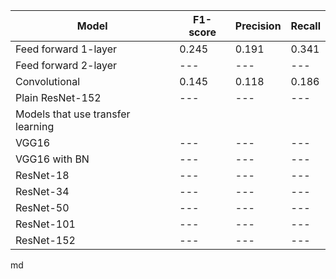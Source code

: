 | Model | F1-score | Precision | Recall |
| --- | --- | --- | --- | 
| Feed forward 1-layer | 0.245 | 0.191 | 0.341 | 
| Feed forward 2-layer | --- | --- | --- | 
| Convolutional | 0.145 | 0.118 | 0.186 | 
| Plain ResNet-152 | --- | --- | --- | 
| Models that use transfer learning  | 
| VGG16 | --- | --- | --- | 
| VGG16 with BN | --- | --- | --- | 
| ResNet-18 | --- | --- | --- | 
| ResNet-34 | --- | --- | --- | 
| ResNet-50 | --- | --- | --- | 
| ResNet-101 | --- | --- | --- | 
| ResNet-152 | --- | --- | --- | 

md
